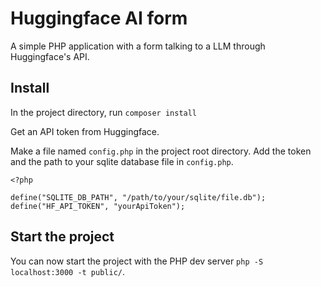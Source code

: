 # Huggingface AI form

A simple PHP application with a form talking to a LLM through Huggingface's API.

## Install

In the project directory, run `composer install`

Get an API token from Huggingface.

Make a file named `config.php` in the project root directory. Add the token and the path to your sqlite database file in `config.php`.

    <?php

    define("SQLITE_DB_PATH", "/path/to/your/sqlite/file.db");
    define("HF_API_TOKEN", "yourApiToken");

## Start the project

You can now start the project with the PHP dev server `php -S localhost:3000 -t public/`.
